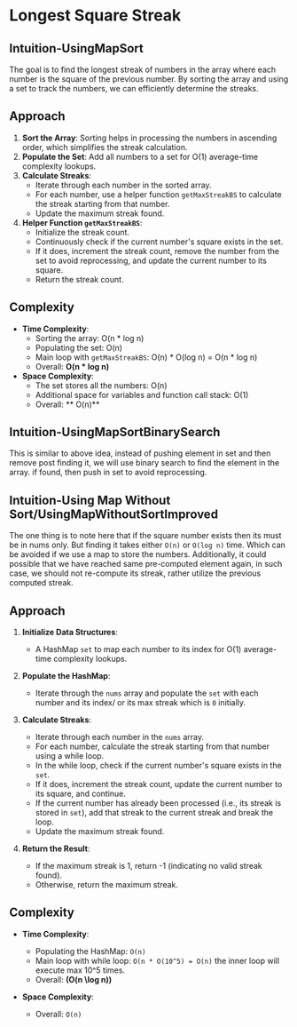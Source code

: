 # Longest Square Streak

## Intuition-UsingMapSort
The goal is to find the longest streak of numbers in the array where each number is the square of the previous number. 
By sorting the array and using a set to track the numbers, we can efficiently determine the streaks.

## Approach
1. **Sort the Array**: Sorting helps in processing the numbers in ascending order, which simplifies the streak calculation.
2. **Populate the Set**: Add all numbers to a set for O(1) average-time complexity lookups.
3. **Calculate Streaks**:
    - Iterate through each number in the sorted array.
    - For each number, use a helper function `getMaxStreakBS` to calculate the streak starting from that number.
    - Update the maximum streak found.
4. **Helper Function `getMaxStreakBS`**:
    - Initialize the streak count.
    - Continuously check if the current number's square exists in the set.
    - If it does, increment the streak count, remove the number from the set to avoid reprocessing, and update the current number to its square.
    - Return the streak count.

## Complexity
- **Time Complexity**:
    - Sorting the array: O(n * log n)
    - Populating the set: O(n)
    - Main loop with `getMaxStreakBS`: O(n) * O(log n) = O(n * log n)
    - Overall: **O(n * log n)**
- **Space Complexity**:
    - The set stores all the numbers: O(n)
    - Additional space for variables and function call stack:  O(1)
    - Overall: ** O(n)**


## Intuition-UsingMapSortBinarySearch
This is similar to above idea, instead of pushing element in set and then remove post finding it, we will use binary search to find the element in the array.
if found, then push in set to avoid reprocessing.


## Intuition-Using Map Without Sort/UsingMapWithoutSortImproved
The one thing is to note here that if the square number exists then its must be in nums only. But finding it takes either `O(n)` or `O(log n)` time. 
Which can be avoided if we use a map to store the numbers. Additionally, it could possible that we have reached same pre-computed element again, in such case, we should not
re-compute its streak, rather utilize the previous computed streak.

## Approach
1. **Initialize Data Structures**:
    - A HashMap `set` to map each number to its index for O(1) average-time complexity lookups.

2. **Populate the HashMap**:
    - Iterate through the `nums` array and populate the `set` with each number and its index/ or its max streak which is `0` initially.

3. **Calculate Streaks**:
    - Iterate through each number in the `nums` array.
    - For each number, calculate the streak starting from that number using a while loop.
    - In the while loop, check if the current number's square exists in the `set`.
    - If it does, increment the streak count, update the current number to its square, and continue.
    - If the current number has already been processed (i.e., its streak is stored in `set`), add that streak to the current streak and break the loop.
    - Update the maximum streak found.

4. **Return the Result**:
    - If the maximum streak is 1, return -1 (indicating no valid streak found).
    - Otherwise, return the maximum streak.

## Complexity
- **Time Complexity**:
    - Populating the HashMap: `O(n)`
    - Main loop with while loop: `O(n * O(10^5) = O(n)` the inner loop will execute max 10^5 times.  
    - Overall: **\(O(n \log n)\)**

- **Space Complexity**:
    - Overall: `O(n)`
  
